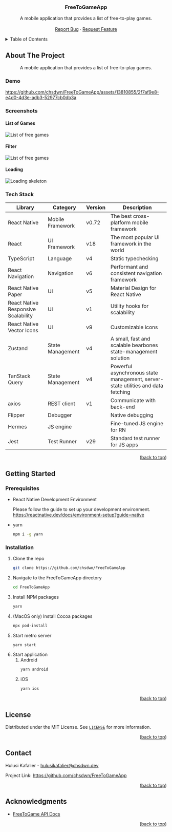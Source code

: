 <div align="center">
  <a name="title"></a>
  <h3 align="center">FreeToGameApp</h3>
  
  <p align="center">
    A mobile application that provides a list of free-to-play games.
    <br />
    <br />
    <a href="https://github.com/chsdwn/FreeToGameApp/issues">Report Bug</a>
    ·
    <a href="https://github.com/chsdwn/FreeToGameApp/issues">Request Feature</a>
  </p>
</div>

<details>
  <summary>Table of Contents</summary>
  <ol>
    <li>
      <a href="#about-the-project">About The Project</a>
      <ul>
        <li><a href="#tech-stack">Tech Stack</a></li>
      </ul>
    </li>
    <li>
      <a href="#getting-started">Getting Started</a>
      <ul>
        <li><a href="#prerequisites">Prerequisites</a></li>
        <li><a href="#installation">Installation</a></li>
      </ul>
    </li>
    <li><a href="#license">License</a></li>
    <li><a href="#contact">Contact</a></li>
    <li><a href="#acknowledgments">Acknowledgments</a></li>
  </ol>
</details>

## About The Project

<p align="center">A mobile application that provides a list of free-to-play games.</p>

### Demo

https://github.com/chsdwn/FreeToGameApp/assets/13810855/2f7af9e8-e4d0-4d3e-adb3-52977cb0db3a

### Screenshots

#### List of Games

![List of free games](./screenshots/home.jpeg 'List of free games')

#### Filter

![List of free games](./screenshots/filter.jpg 'List of free games')

#### Loading

![Loading skeleton](./screenshots/skeleton.jpg 'Loading skeleton')

### Tech Stack

| Library                             | Category         | Version | Description                                                                      |
| ----------------------------------- | ---------------- | ------- | -------------------------------------------------------------------------------- |
| React Native                        | Mobile Framework | v0.72   | The best cross-platform mobile framework                                         |
| React                               | UI Framework     | v18     | The most popular UI framework in the world                                       |
| TypeScript                          | Language         | v4      | Static typechecking                                                              |
| React Navigation                    | Navigation       | v6      | Performant and consistent navigation framework                                   |
| React Native Paper                  | UI               | v5      | Material Design for React Native                                                 |
| React Native Responsive Scalability | UI               | v1      | Utility hooks for scalability                                                    |
| React Native Vector Icons           | UI               | v9      | Customizable icons                                                               |
| Zustand                             | State Management | v4      | A small, fast and scalable bearbones state-management solution                   |
| TanStack Query                      | State Management | v4      | Powerful asynchronous state management, server-state utilities and data fetching |
| axios                               | REST client      | v1      | Communicate with back-end                                                        |
| Flipper                             | Debugger         |         | Native debugging                                                                 |
| Hermes                              | JS engine        |         | Fine-tuned JS engine for RN                                                      |
| Jest                                | Test Runner      | v29     | Standard test runner for JS apps                                                 |

<p align="right">(<a href="#title">back to top</a>)</p>

## Getting Started

### Prerequisites

- React Native Development Environment

  Please follow the guide to set up your development environment. https://reactnative.dev/docs/environment-setup?guide=native

- yarn
  ```sh
  npm i -g yarn
  ```

### Installation

1. Clone the repo
   ```sh
   git clone https://github.com/chsdwn/FreeToGameApp
   ```
1. Navigate to the FreeToGameApp directory
   ```sh
   cd FreeToGameApp
   ```
1. Install NPM packages
   ```sh
   yarn
   ```
1. (MacOS only) Install Cocoa packages
   ```sh
   npx pod-install
   ```
1. Start metro server
   ```js
   yarn start
   ```
1. Start application
   1. Android
      ```sh
      yarn android
      ```
   1. iOS
      ```sh
      yarn ios
      ```

<p align="right">(<a href="#title">back to top</a>)</p>

## License

Distributed under the MIT License. See [`LICENSE`](https://github.com/chsdwn/FreeToGameApp/blob/main/LICENSE) for more information.

<p align="right">(<a href="#title">back to top</a>)</p>

## Contact

Hulusi Kafalıer - hulusikafalier@chsdwn.dev

Project Link: https://github.com/chsdwn/FreeToGameApp

<p align="right">(<a href="#title">back to top</a>)</p>

## Acknowledgments

- [FreeToGame API Docs](https://www.freetogame.com/api-doc)

<p align="right">(<a href="#title">back to top</a>)</p>
